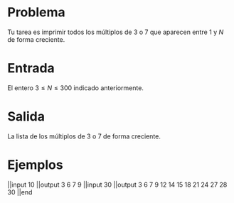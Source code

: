 # Problema

Tu tarea es imprimir todos los múltiplos de 3 o 7 que aparecen entre $1$ y $N$ de forma creciente.

# Entrada

El entero $3 \leq N \leq 300$ indicado anteriormente.

# Salida

La lista de los múltiplos de 3 o 7 de forma creciente.

# Ejemplos

||input
10
||output
3 6 7 9
||input
30
||output
3 6 7 9 12 14 15 18 21 24 27 28 30
||end